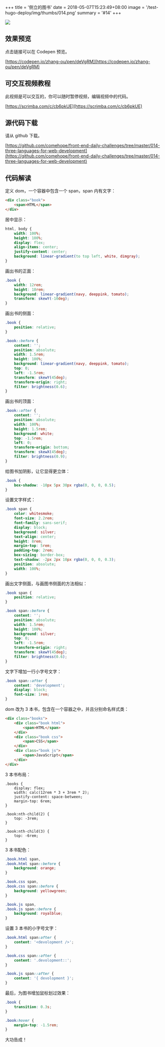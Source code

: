 +++
title = '侧立的图书'
date = 2018-05-07T15:23:49+08:00
image = '/test-hugo-deploy/img/thumbs/014.png'
summary = '#14'
+++

![](./work.png)

## 效果预览

点击链接可以在 Codepen 预览。

[https://codepen.io/zhang-ou/pen/deVgRM](https://codepen.io/zhang-ou/pen/deVgRM)

## 可交互视频教程

此视频是可以交互的，你可以随时暂停视频，编辑视频中的代码。

[https://scrimba.com/c/cb6pkUE](https://scrimba.com/c/cb6pkUE)

## 源代码下载

请从 github 下载。

[https://github.com/comehope/front-end-daily-challenges/tree/master/014-three-languages-for-web-development](https://github.com/comehope/front-end-daily-challenges/tree/master/014-three-languages-for-web-development)

## 代码解读

定义 dom，一个容器中包含一个 span，span 内有文字：
```html
<div class="book">
	<span>HTML</span>
</div>
```

居中显示：
```css
html, body {
	width: 100%;
	height: 100%;
	display: flex;
	align-items: center;
	justify-content: center;
	background: linear-gradient(to top left, white, dimgray);
}
```

画出书的正面：
```css
.book {
	width: 12rem;
	height: 18rem;
	background: linear-gradient(navy, deeppink, tomato);
	transform: skewY(-10deg);
}
```

画出书的侧面：
```css
.book {
	position: relative;
}

.book::before {
	content: '';
	position: absolute;
	width: 1.5rem;
	height: 100%;
	background: linear-gradient(navy, deeppink, tomato);
	top: 0;
	left: -1.5rem;
	transform: skewY(45deg);
	transform-origin: right;
	filter: brightness(0.6);
}
```

画出书的顶面：
```css
.book::after {
	content: '';
	position: absolute;
	width: 100%;
	height: 1.5rem;
	background: white;
	top: -1.5rem;
	left: 0;
	transform-origin: bottom;
	transform: skewX(45deg);
	filter: brightness(0.9);
}
```

给图书加阴影，让它显得更立体：
```css
.book {
	box-shadow: -10px 5px 30px rgba(0, 0, 0, 0.5);
}
```

设置文字样式：
```css
.book span {
	color: whitesmoke;
	font-size: 2.2rem;
	font-family: sans-serif;
	display: block;
	background: silver;
	text-align: center;
	height: 8rem;
	margin-top: 5rem;
	padding-top: 2rem;
	box-sizing: border-box;
	text-shadow: -2px 2px 10px rgba(0, 0, 0, 0.3);
	position: absolute;
	width: 100%;
}
```

画出文字侧面，与画图书侧面的方法相似：
```css
.book span {
	position: relative;
}

.book span::before {
	content: '';
	position: absolute;
	width: 1.5rem;
	height: 100%;
	background: silver;
	top: 0;
	left: -1.5rem;
	transform-origin: right;
	transform: skewY(45deg);
	filter: brightness(0.6);
}
```

文字下增加一行小字号文字：
```css
.book span::after {
	content: 'development';
	display: block;
	font-size: 1rem;
}
```

dom 改为 3 本书，包含在一个容器之中，并且分别命名样式类：
```html
<div class="books">
	<div class="book html">
		<span>HTML</span>
	</div>
	<div class="book css">
		<span>CSS</span>
	</div>
	<div class="book js">
		<span>JavaScript</span>
	</div>
</div>
```

3 本书布局：
```dom
.books {
	display: flex;
	width: calc(12rem * 3 + 3rem * 2);
	justify-content: space-between;
	margin-top: 6rem;
}

.book:nth-child(2) {
	top: -3rem;
}

.book:nth-child(3) {
	top: -6rem;
}
```

3 本书配色：
```css
.book.html span,
.book.html span::before {
	background: orange;
}

.book.css span,
.book.css span::before {
	background: yellowgreen;
}

.book.js span,
.book.js span::before {
	background: royalblue;
}
```

设置 3 本书的小字号文字：
```css
.book.html span:after {
	content: '<devolopment />';
}

.book.css span::after {
	content: '.devolopment::';
}

.book.js span::after {
	content: '{ devolopment }';
}
```

最后，为图书增加鼠标划过效果：
```css
.book {
	transition: 0.3s;
}

.book:hover {
	margin-top: -1.5rem;
}
```

大功告成！
